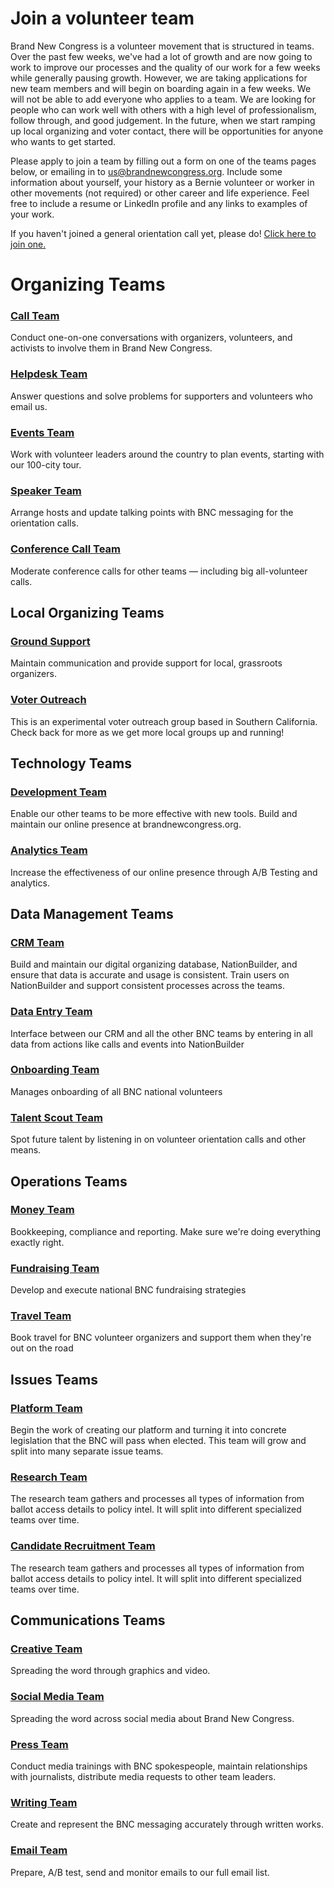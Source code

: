# Join a volunteer team

Brand New Congress is a volunteer movement that is structured in teams. Over the past few weeks, we've had a lot of growth and are now going to work to improve our processes and the quality of our work for a few weeks while generally pausing growth. However, we are taking applications for new team members and will begin on boarding again in a few weeks. We will not be able to add everyone who applies to a team. We are looking for people who can work well with others with a high level of professionalism, follow through, and good judgement. In the future, when we start ramping up local organizing and voter contact, there will be opportunities for anyone who wants to get started.

Please apply to join a team by filling out a form on one of the teams pages below, or emailing in to [us@brandnewcongress.org](mailto:us@brandnewcongress.org). Include some information about yourself, your history as a Bernie volunteer or worker in other movements (not required) or other career and life experience. Feel free to include a resume or LinkedIn profile and any links to examples of your work.

If you haven't joined a general orientation call yet, please do! [Click here to join one.](/call)

# Organizing Teams

### [Call Team](/callteam)
Conduct one-on-one conversations with organizers, volunteers, and activists to involve them in Brand New Congress.

### [Helpdesk Team](/helpdeskteam)
Answer questions and solve problems for supporters and volunteers who email us.

### [Events Team](/eventsteam)
Work with volunteer leaders around the country to plan events, starting with our 100-city tour.

### [Speaker Team](/speakerteam)
Arrange hosts and update talking points with BNC messaging for the orientation calls.

### [Conference Call Team](/conferencecallteam)
Moderate conference calls for other teams &mdash; including big all-volunteer calls.

## Local Organizing Teams

### [Ground Support](/groundsupportteam)
Maintain communication and provide support for local, grassroots organizers.

### [Voter Outreach](/voteroutreachteam)
This is an experimental voter outreach group based in Southern California. Check back for more as we get more local groups up and running!

## Technology Teams

### [Development Team](https://github.com/BrandNewCongress/welcome)
Enable our other teams to be more effective with new tools. Build and maintain our online presence at brandnewcongress.org.

### [Analytics Team](/analyticsteam)
Increase the effectiveness of our online presence through A/B Testing and analytics.

## Data Management Teams

### [CRM Team](/crmteam)
Build and maintain our digital organizing database, NationBuilder, and ensure that data is accurate and usage is consistent. Train users on NationBuilder and support consistent processes across the teams.

### [Data Entry Team](/dataentryteam)
Interface between our CRM and all the other BNC teams by entering in all data from actions like calls and events into NationBuilder

### [Onboarding Team](/onboardingteam)
Manages onboarding of all BNC national volunteers

### [Talent Scout Team](/talentscoutteam)
Spot future talent by listening in on volunteer orientation calls and other means.

## Operations Teams

### [Money Team](/moneyteam)
Bookkeeping, compliance and reporting. Make sure we're doing everything exactly right.

### [Fundraising Team](/fundraisingteam)
Develop and execute national BNC fundraising strategies

### [Travel Team](/travelteam)
Book travel for BNC volunteer organizers and support them when they're out on the road

## Issues Teams

### [Platform Team](/platformteam)
Begin the work of creating our platform and turning it into concrete legislation that the BNC will pass when elected. This team will grow and split into many separate issue teams.

### [Research Team](/researchteam)
The research team gathers and processes all types of information from ballot access details to policy intel. It will split into different specialized teams over time.

### [Candidate Recruitment Team](/candidaterecruitmentteam)
The research team gathers and processes all types of information from ballot access details to policy intel. It will split into different specialized teams over time.

## Communications Teams

### [Creative Team](/creativeteam)
Spreading the word through graphics and video.

### [Social Media Team](/socialmediateam)
Spreading the word across social media about Brand New Congress.

### [Press Team](/pressteam)
Conduct media trainings with BNC spokespeople, maintain relationships with journalists, distribute media requests to other team leaders.

### [Writing Team](/writingteam)
Create and represent the BNC messaging accurately through written works.

### [Email Team](/emailteam)
Prepare, A/B test, send and monitor emails to our full email list.
